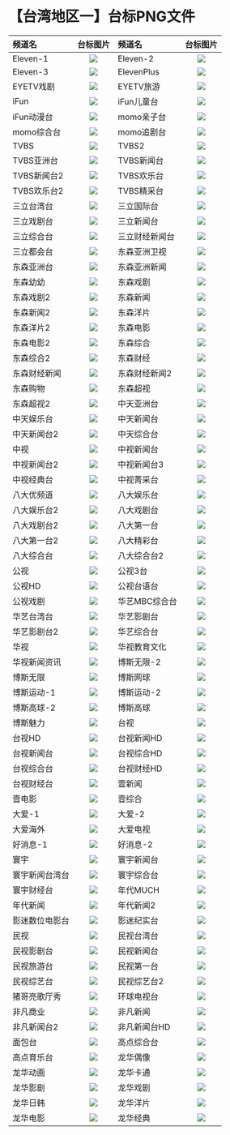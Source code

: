 # 【台湾地区一】台标PNG文件
|频道名|台标图片|频道名|台标图片|
|:---|:---:|:---|:---:|
|Eleven-1|<img src="https://github.com/xiaolvdouya/TV-LOGO/blob/main/%E5%8F%B0%E6%B9%BE%E4%B8%80/Eleven-1.png">|Eleven-2|<img src="https://github.com/xiaolvdouya/TV-LOGO/blob/main/%E5%8F%B0%E6%B9%BE%E4%B8%80/Eleven-2.png">|
|Eleven-3|<img src="https://github.com/xiaolvdouya/TV-LOGO/blob/main/%E5%8F%B0%E6%B9%BE%E4%B8%80/Eleven-3.png">|ElevenPlus|<img src="https://github.com/xiaolvdouya/TV-LOGO/blob/main/%E5%8F%B0%E6%B9%BE%E4%B8%80/ElevenPlus.png">|
|EYETV戏剧|<img src="https://github.com/xiaolvdouya/TV-LOGO/blob/main/%E5%8F%B0%E6%B9%BE%E4%B8%80/EYETV戏剧.png">|EYETV旅游|<img src="https://github.com/xiaolvdouya/TV-LOGO/blob/main/%E5%8F%B0%E6%B9%BE%E4%B8%80/EYETV旅游.png">|
|iFun|<img src="https://github.com/xiaolvdouya/TV-LOGO/blob/main/%E5%8F%B0%E6%B9%BE%E4%B8%80/iFun.png">|iFun儿童台|<img src="https://github.com/xiaolvdouya/TV-LOGO/blob/main/%E5%8F%B0%E6%B9%BE%E4%B8%80/iFun儿童台.png">|
|iFun动漫台|<img src="https://github.com/xiaolvdouya/TV-LOGO/blob/main/%E5%8F%B0%E6%B9%BE%E4%B8%80/iFun动漫台.png">|momo亲子台|<img src="https://github.com/xiaolvdouya/TV-LOGO/blob/main/%E5%8F%B0%E6%B9%BE%E4%B8%80/momo亲子台.png">|
|momo综合台|<img src="https://github.com/xiaolvdouya/TV-LOGO/blob/main/%E5%8F%B0%E6%B9%BE%E4%B8%80/momo综合台.png">|momo追剧台|<img src="https://github.com/xiaolvdouya/TV-LOGO/blob/main/%E5%8F%B0%E6%B9%BE%E4%B8%80/momo追剧台.png">|
|TVBS|<img src="https://github.com/xiaolvdouya/TV-LOGO/blob/main/%E5%8F%B0%E6%B9%BE%E4%B8%80/TVBS.png">|TVBS2|<img src="https://github.com/xiaolvdouya/TV-LOGO/blob/main/%E5%8F%B0%E6%B9%BE%E4%B8%80/TVBS2.png">|
|TVBS亚洲台|<img src="https://github.com/xiaolvdouya/TV-LOGO/blob/main/%E5%8F%B0%E6%B9%BE%E4%B8%80/TVBS亚洲台.png">|TVBS新闻台|<img src="https://github.com/xiaolvdouya/TV-LOGO/blob/main/%E5%8F%B0%E6%B9%BE%E4%B8%80/TVBS新闻台.png">|
|TVBS新闻台2|<img src="https://github.com/xiaolvdouya/TV-LOGO/blob/main/%E5%8F%B0%E6%B9%BE%E4%B8%80/TVBS新闻台2.png">|TVBS欢乐台|<img src="https://github.com/xiaolvdouya/TV-LOGO/blob/main/%E5%8F%B0%E6%B9%BE%E4%B8%80/TVBS欢乐台.png">|
|TVBS欢乐台2|<img src="https://github.com/xiaolvdouya/TV-LOGO/blob/main/%E5%8F%B0%E6%B9%BE%E4%B8%80/TVBS欢乐台2.png">|TVBS精采台|<img src="https://github.com/xiaolvdouya/TV-LOGO/blob/main/%E5%8F%B0%E6%B9%BE%E4%B8%80/TVBS精采台.png">|
|三立台湾台|<img src="https://github.com/xiaolvdouya/TV-LOGO/blob/main/%E5%8F%B0%E6%B9%BE%E4%B8%80/三立台湾台.png">|三立国际台|<img src="https://github.com/xiaolvdouya/TV-LOGO/blob/main/%E5%8F%B0%E6%B9%BE%E4%B8%80/三立国际台.png">|
|三立戏剧台|<img src="https://github.com/xiaolvdouya/TV-LOGO/blob/main/%E5%8F%B0%E6%B9%BE%E4%B8%80/三立戏剧台.png">|三立新闻台|<img src="https://github.com/xiaolvdouya/TV-LOGO/blob/main/%E5%8F%B0%E6%B9%BE%E4%B8%80/三立新闻台.png">|
|三立综合台|<img src="https://github.com/xiaolvdouya/TV-LOGO/blob/main/%E5%8F%B0%E6%B9%BE%E4%B8%80/三立综合台.png">|三立财经新闻台|<img src="https://github.com/xiaolvdouya/TV-LOGO/blob/main/%E5%8F%B0%E6%B9%BE%E4%B8%80/三立财经新闻台.png">|
|三立都会台|<img src="https://github.com/xiaolvdouya/TV-LOGO/blob/main/%E5%8F%B0%E6%B9%BE%E4%B8%80/三立都会台.png">|东森亚洲卫视|<img src="https://github.com/xiaolvdouya/TV-LOGO/blob/main/%E5%8F%B0%E6%B9%BE%E4%B8%80/东森亚洲卫视.png">|
|东森亚洲台|<img src="https://github.com/xiaolvdouya/TV-LOGO/blob/main/%E5%8F%B0%E6%B9%BE%E4%B8%80/东森亚洲台.png">|东森亚洲新闻|<img src="https://github.com/xiaolvdouya/TV-LOGO/blob/main/%E5%8F%B0%E6%B9%BE%E4%B8%80/东森亚洲新闻.png">|
|东森幼幼|<img src="https://github.com/xiaolvdouya/TV-LOGO/blob/main/%E5%8F%B0%E6%B9%BE%E4%B8%80/东森幼幼.png">|东森戏剧|<img src="https://github.com/xiaolvdouya/TV-LOGO/blob/main/%E5%8F%B0%E6%B9%BE%E4%B8%80/东森戏剧.png">|
|东森戏剧2|<img src="https://github.com/xiaolvdouya/TV-LOGO/blob/main/%E5%8F%B0%E6%B9%BE%E4%B8%80/东森戏剧2.png">|东森新闻|<img src="https://github.com/xiaolvdouya/TV-LOGO/blob/main/%E5%8F%B0%E6%B9%BE%E4%B8%80/东森新闻.png">|
|东森新闻2|<img src="https://github.com/xiaolvdouya/TV-LOGO/blob/main/%E5%8F%B0%E6%B9%BE%E4%B8%80/东森新闻2.png">|东森洋片|<img src="https://github.com/xiaolvdouya/TV-LOGO/blob/main/%E5%8F%B0%E6%B9%BE%E4%B8%80/东森洋片.png">|
|东森洋片2|<img src="https://github.com/xiaolvdouya/TV-LOGO/blob/main/%E5%8F%B0%E6%B9%BE%E4%B8%80/东森洋片2.png">|东森电影|<img src="https://github.com/xiaolvdouya/TV-LOGO/blob/main/%E5%8F%B0%E6%B9%BE%E4%B8%80/东森电影.png">|
|东森电影2|<img src="https://github.com/xiaolvdouya/TV-LOGO/blob/main/%E5%8F%B0%E6%B9%BE%E4%B8%80/东森电影2.png">|东森综合|<img src="https://github.com/xiaolvdouya/TV-LOGO/blob/main/%E5%8F%B0%E6%B9%BE%E4%B8%80/东森综合.png">|
|东森综合2|<img src="https://github.com/xiaolvdouya/TV-LOGO/blob/main/%E5%8F%B0%E6%B9%BE%E4%B8%80/东森综合2.png">|东森财经|<img src="https://github.com/xiaolvdouya/TV-LOGO/blob/main/%E5%8F%B0%E6%B9%BE%E4%B8%80/东森财经.png">|
|东森财经新闻|<img src="https://github.com/xiaolvdouya/TV-LOGO/blob/main/%E5%8F%B0%E6%B9%BE%E4%B8%80/东森财经新闻.png">|东森财经新闻2|<img src="https://github.com/xiaolvdouya/TV-LOGO/blob/main/%E5%8F%B0%E6%B9%BE%E4%B8%80/东森财经新闻2.png">|
|东森购物|<img src="https://github.com/xiaolvdouya/TV-LOGO/blob/main/%E5%8F%B0%E6%B9%BE%E4%B8%80/东森购物.png">|东森超视|<img src="https://github.com/xiaolvdouya/TV-LOGO/blob/main/%E5%8F%B0%E6%B9%BE%E4%B8%80/东森超视.png">|
|东森超视2|<img src="https://github.com/xiaolvdouya/TV-LOGO/blob/main/%E5%8F%B0%E6%B9%BE%E4%B8%80/东森超视2.png">|中天亚洲台|<img src="https://github.com/xiaolvdouya/TV-LOGO/blob/main/%E5%8F%B0%E6%B9%BE%E4%B8%80/中天亚洲台.png">|
|中天娱乐台|<img src="https://github.com/xiaolvdouya/TV-LOGO/blob/main/%E5%8F%B0%E6%B9%BE%E4%B8%80/中天娱乐台.png">|中天新闻台|<img src="https://github.com/xiaolvdouya/TV-LOGO/blob/main/%E5%8F%B0%E6%B9%BE%E4%B8%80/中天新闻台.png">|
|中天新闻台2|<img src="https://github.com/xiaolvdouya/TV-LOGO/blob/main/%E5%8F%B0%E6%B9%BE%E4%B8%80/中天新闻台2.png">|中天综合台|<img src="https://github.com/xiaolvdouya/TV-LOGO/blob/main/%E5%8F%B0%E6%B9%BE%E4%B8%80/中天综合台.png">|
|中视|<img src="https://github.com/xiaolvdouya/TV-LOGO/blob/main/%E5%8F%B0%E6%B9%BE%E4%B8%80/中视.png">|中视新闻台|<img src="https://github.com/xiaolvdouya/TV-LOGO/blob/main/%E5%8F%B0%E6%B9%BE%E4%B8%80/中视新闻台.png">|
|中视新闻台2|<img src="https://github.com/xiaolvdouya/TV-LOGO/blob/main/%E5%8F%B0%E6%B9%BE%E4%B8%80/中视新闻台2.png">|中视新闻台3|<img src="https://github.com/xiaolvdouya/TV-LOGO/blob/main/%E5%8F%B0%E6%B9%BE%E4%B8%80/中视新闻台3.png">|
|中视经典台|<img src="https://github.com/xiaolvdouya/TV-LOGO/blob/main/%E5%8F%B0%E6%B9%BE%E4%B8%80/中视经典台.png">|中视菁采台|<img src="https://github.com/xiaolvdouya/TV-LOGO/blob/main/%E5%8F%B0%E6%B9%BE%E4%B8%80/中视菁采台.png">|
|八大优频道|<img src="https://github.com/xiaolvdouya/TV-LOGO/blob/main/%E5%8F%B0%E6%B9%BE%E4%B8%80/八大优频道.png">|八大娱乐台|<img src="https://github.com/xiaolvdouya/TV-LOGO/blob/main/%E5%8F%B0%E6%B9%BE%E4%B8%80/八大娱乐台.png">|
|八大娱乐台2|<img src="https://github.com/xiaolvdouya/TV-LOGO/blob/main/%E5%8F%B0%E6%B9%BE%E4%B8%80/八大娱乐台2.png">|八大戏剧台|<img src="https://github.com/xiaolvdouya/TV-LOGO/blob/main/%E5%8F%B0%E6%B9%BE%E4%B8%80/八大戏剧台.png">|
|八大戏剧台2|<img src="https://github.com/xiaolvdouya/TV-LOGO/blob/main/%E5%8F%B0%E6%B9%BE%E4%B8%80/八大戏剧台2.png">|八大第一台|<img src="https://github.com/xiaolvdouya/TV-LOGO/blob/main/%E5%8F%B0%E6%B9%BE%E4%B8%80/八大第一台.png">|
|八大第一台2|<img src="https://github.com/xiaolvdouya/TV-LOGO/blob/main/%E5%8F%B0%E6%B9%BE%E4%B8%80/八大第一台2.png">|八大精彩台|<img src="https://github.com/xiaolvdouya/TV-LOGO/blob/main/%E5%8F%B0%E6%B9%BE%E4%B8%80/八大精彩台.png">|
|八大综合台|<img src="https://github.com/xiaolvdouya/TV-LOGO/blob/main/%E5%8F%B0%E6%B9%BE%E4%B8%80/八大综合台.png">|八大综合台2|<img src="https://github.com/xiaolvdouya/TV-LOGO/blob/main/%E5%8F%B0%E6%B9%BE%E4%B8%80/八大综合台2.png">|
|公视|<img src="https://github.com/xiaolvdouya/TV-LOGO/blob/main/%E5%8F%B0%E6%B9%BE%E4%B8%80/公视.png">|公视3台|<img src="https://github.com/xiaolvdouya/TV-LOGO/blob/main/%E5%8F%B0%E6%B9%BE%E4%B8%80/公视3台.png">|
|公视HD|<img src="https://github.com/xiaolvdouya/TV-LOGO/blob/main/%E5%8F%B0%E6%B9%BE%E4%B8%80/公视HD.png">|公视台语台|<img src="https://github.com/xiaolvdouya/TV-LOGO/blob/main/%E5%8F%B0%E6%B9%BE%E4%B8%80/公视台语台.png">|
|公视戏剧|<img src="https://github.com/xiaolvdouya/TV-LOGO/blob/main/%E5%8F%B0%E6%B9%BE%E4%B8%80/公视戏剧.png">|华艺MBC综合台|<img src="https://github.com/xiaolvdouya/TV-LOGO/blob/main/%E5%8F%B0%E6%B9%BE%E4%B8%80/华艺MBC综合台.png">|
|华艺台湾台|<img src="https://github.com/xiaolvdouya/TV-LOGO/blob/main/%E5%8F%B0%E6%B9%BE%E4%B8%80/华艺台湾台.png">|华艺影剧台|<img src="https://github.com/xiaolvdouya/TV-LOGO/blob/main/%E5%8F%B0%E6%B9%BE%E4%B8%80/华艺影剧台.png">|
|华艺影剧台2|<img src="https://github.com/xiaolvdouya/TV-LOGO/blob/main/%E5%8F%B0%E6%B9%BE%E4%B8%80/华艺影剧台2.png">|华艺综合台|<img src="https://github.com/xiaolvdouya/TV-LOGO/blob/main/%E5%8F%B0%E6%B9%BE%E4%B8%80/华艺综合台.png">|
|华视|<img src="https://github.com/xiaolvdouya/TV-LOGO/blob/main/%E5%8F%B0%E6%B9%BE%E4%B8%80/华视.png">|华视教育文化|<img src="https://github.com/xiaolvdouya/TV-LOGO/blob/main/%E5%8F%B0%E6%B9%BE%E4%B8%80/华视教育文化.png">|
|华视新闻资讯|<img src="https://github.com/xiaolvdouya/TV-LOGO/blob/main/%E5%8F%B0%E6%B9%BE%E4%B8%80/华视新闻资讯.png">|博斯无限-2|<img src="https://github.com/xiaolvdouya/TV-LOGO/blob/main/%E5%8F%B0%E6%B9%BE%E4%B8%80/博斯无限-2.png">|
|博斯无限|<img src="https://github.com/xiaolvdouya/TV-LOGO/blob/main/%E5%8F%B0%E6%B9%BE%E4%B8%80/博斯无限.png">|博斯网球|<img src="https://github.com/xiaolvdouya/TV-LOGO/blob/main/%E5%8F%B0%E6%B9%BE%E4%B8%80/博斯网球.png">|
|博斯运动-1|<img src="https://github.com/xiaolvdouya/TV-LOGO/blob/main/%E5%8F%B0%E6%B9%BE%E4%B8%80/博斯运动-1.png">|博斯运动-2|<img src="https://github.com/xiaolvdouya/TV-LOGO/blob/main/%E5%8F%B0%E6%B9%BE%E4%B8%80/博斯运动-2.png">|
|博斯高球-2|<img src="https://github.com/xiaolvdouya/TV-LOGO/blob/main/%E5%8F%B0%E6%B9%BE%E4%B8%80/博斯高球-2.png">|博斯高球|<img src="https://github.com/xiaolvdouya/TV-LOGO/blob/main/%E5%8F%B0%E6%B9%BE%E4%B8%80/博斯高球.png">|
|博斯魅力|<img src="https://github.com/xiaolvdouya/TV-LOGO/blob/main/%E5%8F%B0%E6%B9%BE%E4%B8%80/博斯魅力.png">|台视|<img src="https://github.com/xiaolvdouya/TV-LOGO/blob/main/%E5%8F%B0%E6%B9%BE%E4%B8%80/台视.png">|
|台视HD|<img src="https://github.com/xiaolvdouya/TV-LOGO/blob/main/%E5%8F%B0%E6%B9%BE%E4%B8%80/台视HD.png">|台视新闻HD|<img src="https://github.com/xiaolvdouya/TV-LOGO/blob/main/%E5%8F%B0%E6%B9%BE%E4%B8%80/台视新闻HD.png">|
|台视新闻台|<img src="https://github.com/xiaolvdouya/TV-LOGO/blob/main/%E5%8F%B0%E6%B9%BE%E4%B8%80/台视新闻台.png">|台视综合HD|<img src="https://github.com/xiaolvdouya/TV-LOGO/blob/main/%E5%8F%B0%E6%B9%BE%E4%B8%80/台视综合HD.png">|
|台视综合台|<img src="https://github.com/xiaolvdouya/TV-LOGO/blob/main/%E5%8F%B0%E6%B9%BE%E4%B8%80/台视综合台.png">|台视财经HD|<img src="https://github.com/xiaolvdouya/TV-LOGO/blob/main/%E5%8F%B0%E6%B9%BE%E4%B8%80/台视财经HD.png">|
|台视财经台|<img src="https://github.com/xiaolvdouya/TV-LOGO/blob/main/%E5%8F%B0%E6%B9%BE%E4%B8%80/台视财经台.png">|壹新闻|<img src="https://github.com/xiaolvdouya/TV-LOGO/blob/main/%E5%8F%B0%E6%B9%BE%E4%B8%80/壹新闻.png">|
|壹电影|<img src="https://github.com/xiaolvdouya/TV-LOGO/blob/main/%E5%8F%B0%E6%B9%BE%E4%B8%80/壹电影.png">|壹综合|<img src="https://github.com/xiaolvdouya/TV-LOGO/blob/main/%E5%8F%B0%E6%B9%BE%E4%B8%80/壹综合.png">|
|大爱-1|<img src="https://github.com/xiaolvdouya/TV-LOGO/blob/main/%E5%8F%B0%E6%B9%BE%E4%B8%80/大爱-1.png">|大爱-2|<img src="https://github.com/xiaolvdouya/TV-LOGO/blob/main/%E5%8F%B0%E6%B9%BE%E4%B8%80/大爱-2.png">|
|大爱海外|<img src="https://github.com/xiaolvdouya/TV-LOGO/blob/main/%E5%8F%B0%E6%B9%BE%E4%B8%80/大爱海外.png">|大爱电视|<img src="https://github.com/xiaolvdouya/TV-LOGO/blob/main/%E5%8F%B0%E6%B9%BE%E4%B8%80/大爱电视.png">|
|好消息-1|<img src="https://github.com/xiaolvdouya/TV-LOGO/blob/main/%E5%8F%B0%E6%B9%BE%E4%B8%80/好消息-1.png">|好消息-2|<img src="https://github.com/xiaolvdouya/TV-LOGO/blob/main/%E5%8F%B0%E6%B9%BE%E4%B8%80/好消息-2.png">|
|寰宇|<img src="https://github.com/xiaolvdouya/TV-LOGO/blob/main/%E5%8F%B0%E6%B9%BE%E4%B8%80/寰宇.png">|寰宇新闻台|<img src="https://github.com/xiaolvdouya/TV-LOGO/blob/main/%E5%8F%B0%E6%B9%BE%E4%B8%80/寰宇新闻台.png">|
|寰宇新闻台湾台|<img src="https://github.com/xiaolvdouya/TV-LOGO/blob/main/%E5%8F%B0%E6%B9%BE%E4%B8%80/寰宇新闻台湾台.png">|寰宇综合台|<img src="https://github.com/xiaolvdouya/TV-LOGO/blob/main/%E5%8F%B0%E6%B9%BE%E4%B8%80/寰宇综合台.png">|
|寰宇财经台|<img src="https://github.com/xiaolvdouya/TV-LOGO/blob/main/%E5%8F%B0%E6%B9%BE%E4%B8%80/寰宇财经台.png">|年代MUCH|<img src="https://github.com/xiaolvdouya/TV-LOGO/blob/main/%E5%8F%B0%E6%B9%BE%E4%B8%80/年代MUCH.png">|
|年代新闻|<img src="https://github.com/xiaolvdouya/TV-LOGO/blob/main/%E5%8F%B0%E6%B9%BE%E4%B8%80/年代新闻.png">|年代新闻2|<img src="https://github.com/xiaolvdouya/TV-LOGO/blob/main/%E5%8F%B0%E6%B9%BE%E4%B8%80/年代新闻2.png">|
|影迷数位电影台|<img src="https://github.com/xiaolvdouya/TV-LOGO/blob/main/%E5%8F%B0%E6%B9%BE%E4%B8%80/影迷数位电影台.png">|影迷纪实台|<img src="https://github.com/xiaolvdouya/TV-LOGO/blob/main/%E5%8F%B0%E6%B9%BE%E4%B8%80/影迷纪实台.png">|
|民视|<img src="https://github.com/xiaolvdouya/TV-LOGO/blob/main/%E5%8F%B0%E6%B9%BE%E4%B8%80/民视.png">|民视台湾台|<img src="https://github.com/xiaolvdouya/TV-LOGO/blob/main/%E5%8F%B0%E6%B9%BE%E4%B8%80/民视台湾台.png">|
|民视影剧台|<img src="https://github.com/xiaolvdouya/TV-LOGO/blob/main/%E5%8F%B0%E6%B9%BE%E4%B8%80/民视影剧台.png">|民视新闻台|<img src="https://github.com/xiaolvdouya/TV-LOGO/blob/main/%E5%8F%B0%E6%B9%BE%E4%B8%80/民视新闻台.png">|
|民视旅游台|<img src="https://github.com/xiaolvdouya/TV-LOGO/blob/main/%E5%8F%B0%E6%B9%BE%E4%B8%80/民视旅游台.png">|民视第一台|<img src="https://github.com/xiaolvdouya/TV-LOGO/blob/main/%E5%8F%B0%E6%B9%BE%E4%B8%80/民视第一台.png">|
|民视综艺台|<img src="https://github.com/xiaolvdouya/TV-LOGO/blob/main/%E5%8F%B0%E6%B9%BE%E4%B8%80/民视综艺台.png">|民视综艺台2|<img src="https://github.com/xiaolvdouya/TV-LOGO/blob/main/%E5%8F%B0%E6%B9%BE%E4%B8%80/民视综艺台2.png">|
|猪哥亮歌厅秀|<img src="https://github.com/xiaolvdouya/TV-LOGO/blob/main/%E5%8F%B0%E6%B9%BE%E4%B8%80/猪哥亮歌厅秀.png">|环球电视台|<img src="https://github.com/xiaolvdouya/TV-LOGO/blob/main/%E5%8F%B0%E6%B9%BE%E4%B8%80/环球电视台.png">|
|非凡商业|<img src="https://github.com/xiaolvdouya/TV-LOGO/blob/main/%E5%8F%B0%E6%B9%BE%E4%B8%80/非凡商业.png">|非凡新闻|<img src="https://github.com/xiaolvdouya/TV-LOGO/blob/main/%E5%8F%B0%E6%B9%BE%E4%B8%80/非凡新闻.png">|
|非凡新闻台2|<img src="https://github.com/xiaolvdouya/TV-LOGO/blob/main/%E5%8F%B0%E6%B9%BE%E4%B8%80/非凡新闻台2.png">|非凡新闻台HD|<img src="https://github.com/xiaolvdouya/TV-LOGO/blob/main/%E5%8F%B0%E6%B9%BE%E4%B8%80/非凡新闻台HD.png">|
|面包台|<img src="https://github.com/xiaolvdouya/TV-LOGO/blob/main/%E5%8F%B0%E6%B9%BE%E4%B8%80/面包台.png">|高点综合台|<img src="https://github.com/xiaolvdouya/TV-LOGO/blob/main/%E5%8F%B0%E6%B9%BE%E4%B8%80/高点综合台.png">|
|高点育乐台|<img src="https://github.com/xiaolvdouya/TV-LOGO/blob/main/%E5%8F%B0%E6%B9%BE%E4%B8%80/高点育乐台.png">|龙华偶像|<img src="https://github.com/xiaolvdouya/TV-LOGO/blob/main/%E5%8F%B0%E6%B9%BE%E4%B8%80/龙华偶像.png">|
|龙华动画|<img src="https://github.com/xiaolvdouya/TV-LOGO/blob/main/%E5%8F%B0%E6%B9%BE%E4%B8%80/龙华动画.png">|龙华卡通|<img src="https://github.com/xiaolvdouya/TV-LOGO/blob/main/%E5%8F%B0%E6%B9%BE%E4%B8%80/龙华卡通.png">|
|龙华影剧|<img src="https://github.com/xiaolvdouya/TV-LOGO/blob/main/%E5%8F%B0%E6%B9%BE%E4%B8%80/龙华影剧.png">|龙华戏剧|<img src="https://github.com/xiaolvdouya/TV-LOGO/blob/main/%E5%8F%B0%E6%B9%BE%E4%B8%80/龙华戏剧.png">|
|龙华日韩|<img src="https://github.com/xiaolvdouya/TV-LOGO/blob/main/%E5%8F%B0%E6%B9%BE%E4%B8%80/龙华日韩.png">|龙华洋片|<img src="https://github.com/xiaolvdouya/TV-LOGO/blob/main/%E5%8F%B0%E6%B9%BE%E4%B8%80/龙华洋片.png">|
|龙华电影|<img src="https://github.com/xiaolvdouya/TV-LOGO/blob/main/%E5%8F%B0%E6%B9%BE%E4%B8%80/龙华电影.png">|龙华经典|<img src="https://github.com/xiaolvdouya/TV-LOGO/blob/main/%E5%8F%B0%E6%B9%BE%E4%B8%80/龙华经典.png">|
